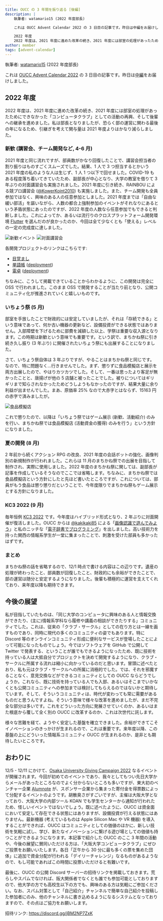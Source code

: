 ```yaml
---
title: OUCC の 3 年間を振り返る [後編]
description: |
    執筆者: watamario15 (2022 年度部長)

    これは OUCC Advent Calendar 2022 の 3 日目の記事です。昨日は中編をお届けしました。

    2022 年度
    2022 年度は、2021 年度に進めた改革の続き、2021 年度には部室の処理があったためにできなかった「コンピュータクラブ」としての活動の再興、そして後輩への継承を進めました。私は部長となりましたが、恐らく部の運営に関わる最後の年になるため、引継ぎを考えて関与量は 2021 年度よりはかなり減らしました。
author: member
tags: [advent-calendar]
---
```


執筆者: [watamario15](https://github.com/watamario15) (2022 年度部長)

これは [OUCC Advent Calendar 2022](https://adventar.org/calendars/7859) の 3 日目の記事です。昨日は[中編](/blog/articles/870)をお届けしました。

## 2022 年度
2022 年度は、2021 年度に進めた改革の続き、2021 年度には部室の処理があったためにできなかった「コンピュータクラブ」としての活動の再興、そして後輩への継承を進めました。私は部長となりましたが、恐らく部の運営に関わる最後の年になるため、引継ぎを考えて関与量は 2021 年度よりはかなり減らしました。

### 新歓 (講習会、チーム開発など, 4-6 月)
2021 年度と同じ流れですが、部員数がかなり回復したことで、講習会担当者の割り振りはものすごくスムーズでした。結果、1 人で 3 つ担当するとかいう 2021 年度の私のような人は生じず、1 人 1 つ以下で回せました。COVID-19 もある程度落ち着いてきていたため、副部長が中心となり、大学の教室を借りて 3 年ぶりの対面講習会も実施されました。2021 年度に引き続き、RAINBOU による競プロ講習会 ([@KowerKoint2010](https://twitter.com/KowerKoint2010)) も実施しました。また、チーム開発も全員参加ではなく、興味のある人の任意参加としました。2021 年度までは「自由な緩い部活」を謳いながら、人数の都合上強制参加のイベントがそれなりにあるという矛盾状態にあったのですが、2022 年度の人数なら任意参加でもできると判断しました。これによってか、あるいは流行りのクロスプラットフォーム開発環境 [Flutter](https://flutter.dev/) を選んだのが良かったのか、今回は全て少なくとも「使える」レベルの一定の完成度に達しました。

![新歓イベント](./871/welcome-2022.png)
![対面講習会](./871/lecture-inperson.jpg)

各開発プロジェクトのリンクはこちらです:
- [目覚まし](https://github.com/OUCC/alarm2022)
- [単語帳](https://github.com/OUCC/EnglishWordCard2022) ([deployment](https://oucc.github.io/EnglishWordCard2022/))
- [電卓](https://github.com/OUCC/calculator2022) ([deployment](https://oucc.github.io/calculator2022/))

ちなみに、こうして掲載できていることからわかるように、この開発は完全に OSS で行われました。このまま OSS で開発することが当たり前となり、公開コミュニティ化が推進されていくと嬉しいものです。

### いちょう祭 (5 月)
部室を手放したことで財政的には安定していましたが、それは「存続できる」という意味であって、何か古い機器の更新など、設備投資ができる状態ではありません。入部障壁を下げるために部費を減額した以上、学祭は重要な収入源となります。この時期は新歓という意味でも重要です。という訳で、まちかね祭に引き続き久し振り (3 年ぶり) に開催されたいちょう祭にも出展することになりました。

さて、いちょう祭自体は 3 年ぶりですが、やることはまちかね祭と同じです。なので、特に問題なく...行きませんでした。まず、懲りずに食品模擬店と展示を両方出展したので、やはりカツカツでした。そして、一番は思ったより客足が無かったことと、唐揚げが他の 5 店舗と被ったことでした。被りについてはギリギリまで知らされなかったためどうしようもなかったのですが、結果大量に余り利益が出ませんでした。まあ、原価率 25% なので大赤字とはならず、15163 円の赤字で済みましたが。

![食品模擬店](./871/icho2022-chicken.jpg)

これで懲りたので、以降は「いちょう祭ではゲーム展示 (新歓、活動紹介) のみを行い、まちかね祭では食品模擬店 (活動資金の獲得) のみを行う」という方針になりました。

### 夏の開発 (8 月)
2 年前から続くアクション RPG の改良、2021 年度の会話ボットの強化、画像判別の新規制作が行われました。これらは 11 月のまちかね祭での出展を目指して制作され、実際に使用しました。2022 年度のまちかね祭に関しては、副部長が記事を作成しているそうなのでここでは省略します。ちなみに、まちかね祭では食品模擬店という方針にしたと先ほど書いたところですが、これについては、部員がもう食品は懲り懲りだということで、今年度限りでまちかね祭もゲーム展示とする方針になりました。

### KC3 2022 (9 月)
毎年恒例 [KC3 2022](https://kc3.me/news/387/) です。今年度はハイブリッド形式となり、2 年ぶりに対面開催が復活しました。OUCC からは [@kakikaki85](https://twitter.com/kakikaki85) による「[画像認識で遊んでみよう](https://kc3.me/study/451/)」と私のニッチな「[電子辞書でプログラミング](https://kc3.me/study/485/)」を出しました。高い技術力を持った関西の情報系学生が一堂に集まったことで、刺激を受けた部員も多かったはずです。

### まとめ
まちかね祭の話を省略するので、12/1 時点で書ける内容はこの辺りです。遺産の処理が終わったこと、部員数が回復したこと、財政的にも余裕ができたことで、部の運営は随分と安定するようになりました。後輩も積極的に運営を支えてくれており、来年度以降も期待できます。

## 今後の展望
私が目指していたものは、「同じ大学のコンピュータに興味のある人と情報交換ができたり、(主に)情報系学科なら履修や講義の相談ができたりする」コミュニティでした。これは、従来の「クラブ・サークル」としての在り方とは一線を画すものであり、同時に現代の多くのコミュニティの姿でもあります。特に Discord 等のオンラインコミュニティ形成に便利なサービスが登場したことによって可能になったものでしょう。今ではソフトウェアを GitHub で公開して Twitter で発表する、ということが誰でもできるようになったため、既に技術を持っている人は大抵自分でプロジェクトを決めて開発するようになり、クラブ・サークルに所属する流れは縮小に向かっているのだと思います。冒頭に述べたとおり、私も元はクラブ・サークルへの所属に消極的でした。では、それを邪魔することなく、意見交換などができるコミュニティとしての OUCC ならどうでしょうか。これなら、既に技術を持っている人でも入部、あるいはそこまでいかなくとも公開コミュニティへの参加までは検討してもらえるのではないかと期待しています。そして、そういうコミュニティは、時代が変わっても常に需要があるものだと思うんですよね。そういう意味で様々な改革を進めましたが、まだ不完全な部分は多いです。これをどういった方向に発展させていくのか、あるいはまた根底から覆して全く別の OUCC に改革するのか、これは次世代に託します。

様々な苦難を経て、ようやく安定した基盤を確立できました。余裕ができてこそイノベーションのきっかけが生まれるので、これは重要です。来年度以降、この基盤の上にどういった情報系コミュニティ OUCC が生まれるのか、是非とも期待したいところです。

## おわりに
12/5 - 12/11 にかけて、[Osaka University Giving Campaign 2022](https://osaka-u.giving-campaign.jp/) なるイベントが開催されます。今回が初めてのイベントであり、我々としてもつい先日大学からメールがあったところなのでよく分からないところも多いですが、東大初のベンチャー企業 [Alumnote](https://corporate.alumnote.jp/) が、スポンサー企業から集まった寄付金を得票数によって分配するイベントのようです。胡散臭さがすごいですが、主催は大阪大学となっており、大阪大学の内部ツール KOAN でも学生センターから通知が行われたため、怪しいイベントではないでしょう。既に述べたように、OUCC は資金面において安定して存在できる状態にはありますが、設備投資が行える状態にはありません。最新機器 (考えているものは Apple Silicon Mac や VR 機器) を導入することができれば、OUCC はコミュニティとしての価値のほかに、新しい技術を気軽に試し、学び、新たなイノベーションに繋げる遊び場としての価値も持つことができるようになります。本記事で紹介した OUCC のここ 3 年間の活動や、今後の展望に賛同いただける方は、「大阪大学コンピュータクラブ」にぜひご投票をお願いいたします。各日「正午から 30 分に最も多くの票を集めた団体」に追加で資金分配が行われる「デイリーチャレンジ」なるものがあるようなので、もし可能であればこの時間に投票いただけると有難いです。

最後に、OUCC の公開 Discord サーバーの招待リンクを掲載しておきます。荒らしやスパムでなければ、阪大関係者でなくとも誰でも参加可能としておりますので、他大学の方でも高校生以下の方でも、興味のある方は気軽にご参加ください。なお、スパム対策として「自己紹介」チャンネルで簡単な自己紹介を投稿した参加者にのみ、他のチャンネルに書き込めるようになるシステムとなっておりますので、その点はご協力をお願いします。

招待リンク: https://discord.gg/jBM2NP7ZxK
